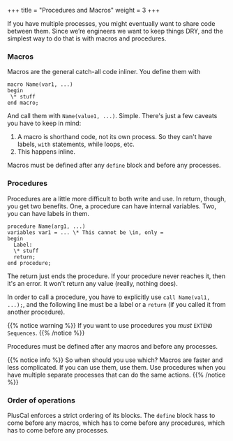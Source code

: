+++
title = "Procedures and Macros"
weight = 3
+++

If you have multiple processes, you might eventually want to share code between them. Since we’re engineers we want to keep things DRY, and the simplest way to do that is with macros and procedures.

### Macros

Macros are the general catch-all code inliner. You define them with

```
macro Name(var1, ...)
begin
 \* stuff
end macro;
```

And call them with `Name(value1, ...)`. Simple. There's just a few caveats you have to keep in mind:

1. A macro is shorthand code, not its own process. So they can't have labels, `with` statements, while loops, etc. 
1. This happens inline.

Macros must be defined after any `define` block and before any processes.

### Procedures

Procedures are a little more difficult to both write and use. In return, though, you get two benefits. One, a procedure can have internal variables. Two, you can have labels in them.

```
procedure Name(arg1, ...)
variables var1 = ... \* This cannot be \in, only =
begin
  Label:
  \* stuff
  return;
end procedure;
```

The return just ends the procedure. If your procedure never reaches it, then it's an error. It won't return any value (really, nothing does).

In order to call a procedure, you have to explicitly use `call Name(val1, ...);`, and the following line must be a label or a `return` (if you called it from another procedure).

{{% notice warning %}}
 If you want to use procedures you _must_ `EXTEND Sequences`.
{{% /notice %}}

Procedures must be defined after any macros and before any processes.

{{% notice info %}}
So when should you use which? Macros are faster and less complicated. If you can use them, use them. Use procedures when you have multiple separate processes that can do the same actions.
{{% /notice %}}

### Order of operations

PlusCal enforces a strict ordering of its blocks. The `define` block hass to come before any macros, which has to come before any procedures, which has to come before any processes.

